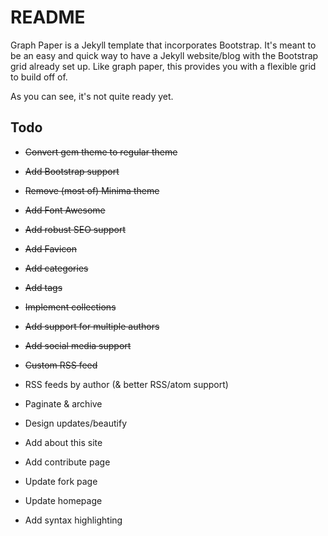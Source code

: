 # README

Graph Paper is a Jekyll template that incorporates Bootstrap. It's meant to be an easy and quick way to have a Jekyll website/blog with the Bootstrap grid already set up. Like graph paper, this provides you with a flexible grid to build off of.

As you can see, it's not quite ready yet.

## Todo

* ~~Convert gem theme to regular theme~~
* ~~Add Bootstrap support~~
* ~~Remove (most of) Minima theme~~
* ~~Add Font Awesome~~
* ~~Add robust SEO support~~
* ~~Add Favicon~~
* ~~Add categories~~
* ~~Add tags~~
* ~~Implement collections~~
* ~~Add support for multiple authors~~
* ~~Add social media support~~
* ~~Custom RSS feed~~

* RSS feeds by author (& better RSS/atom support)
* Paginate & archive

* Design updates/beautify
* Add about this site
* Add contribute page
* Update fork page
* Update homepage

* Add syntax highlighting
